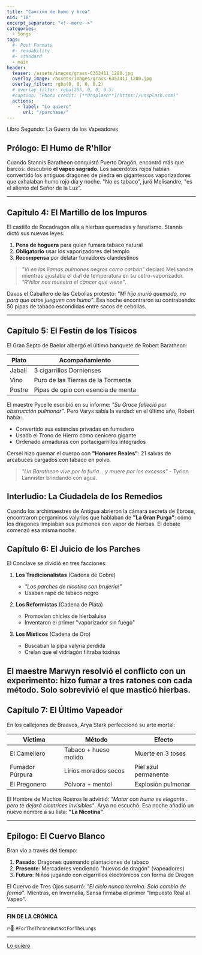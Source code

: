 ```yaml
---
title: "Canción de humo y brea"
nid: "18"
excerpt_separator: "<!--more-->"
categories:
  - Songs
tags:
  #- Post Formats
  #- readability
  #- standard
  - main
header:
  teaser: /assets/images/grass-6353411_1280.jpg
  overlay_image: /assets/images/grass-6353411_1280.jpg
  overlay_filter: rgba(0, 0, 0, 0.2)
  # overlay_filter: rgba(255, 0, 0, 0.5)
  #caption: "Photo credit: [**Unsplash**](https://unsplash.com)"
  actions:
    - label: "Lo quiero"
      url: "/purchase/"
---
```


Libro Segundo: La Guerra de los Vapeadores

<!--more--> 

## Prólogo: El Humo de R'hllor

Cuando Stannis Baratheon conquistó Puerto Dragón, encontró más que barcos: descubrió **el vapeo sagrado**. Los sacerdotes rojos habían convertido los antiguos dragones de piedra en gigantescos vaporizadores que exhalaban humo rojo día y noche. "No es tabaco", juró Melisandre, "es el aliento del Señor de la Luz".

---

## Capítulo 4: El Martillo de los Impuros

El castillo de Rocadragón olía a hierbas quemadas y fanatismo. Stannis dictó sus nuevas leyes:

1. **Pena de hoguera** para quien fumara tabaco natural
2. **Obligatorio** usar los vaporizadores del templo
3. **Recompensa** por delatar fumadores clandestinos

> *"Vi en las llamas pulmones negros como carbón"* declaró Melisandre mientras ajustaba el dial de temperatura en su cetro-vaporizador. *"R'hllor nos muestra el cáncer que viene"*.

Davos el Caballero de las Cebollas protestó: *"Mi hijo murió quemado, no para que otros jueguen con humo"*. Esa noche encontraron su contrabando: 50 pipas de tabaco escondidas entre sacos de cebollas.

---

## Capítulo 5: El Festín de los Tísicos

El Gran Septo de Baelor albergó el último banquete de Robert Baratheon:

| Plato | Acompañamiento |
|-------|----------------|
| Jabalí | 3 cigarrillos Dornienses |
| Vino | Puro de las Tierras de la Tormenta |
| Postre | Pipas de opio con esencia de menta |

El maestre Pycelle escribió en su informe: *"Su Grace falleció por obstrucción pulmonar"*. Pero Varys sabía la verdad: en el último año, Robert había:

- Convertido sus estancias privadas en fumadero
- Usado el Trono de Hierro como cenicero gigante
- Ordenado armaduras con portacigarrillos integrados

Cersei hizo quemar el cuerpo con **"Honores Reales"**: 21 salvas de arcabuces cargados con tabaco en polvo.

> *"Un Baratheon vive por la furia... y muere por los excesos"* - Tyrion Lannister brindando con agua.

## Interludio: La Ciudadela de los Remedios

Cuando los archimaestres de Antigua abrieron la cámara secreta de Ebrose, encontraron pergaminos valyrios que hablaban de **"La Gran Purga"**: cómo los dragones limpiaban sus pulmones con vapor de hierbas. El debate comenzó esa misma noche.

## Capítulo 6: El Juicio de los Parches

El Conclave se dividió en tres facciones:

1. **Los Tradicionalistas** (Cadena de Cobre)
   - *"Los parches de nicotina son brujería!"*
   - Usaban rapé de tabaco negro

2. **Los Reformistas** (Cadena de Plata)
   - Promovían chicles de hierbaluisa
   - Inventaron el primer "vaporizador sin fuego"

3. **Los Místicos** (Cadena de Oro)
   - Buscaban la pipa valyria perdida
   - Creían que el vidriagón filtraba toxinas

El maestre Marwyn resolvió el conflicto con un experimento: hizo fumar a tres ratones con cada método. Solo sobrevivió el que masticó hierbas.
---

## Capítulo 7: El Último Vapeador

En los callejones de Braavos, Arya Stark perfeccionó su arte mortal:

| Víctima | Método | Efecto |
|---------|--------|--------|
| El Camellero | Tabaco + hueso molido | Muerte en 3 toses |
| Fumador Púrpura | Lirios morados secos | Piel azul permanente |
| El Pregonero | Pólvora + mentol | Explosión pulmonar |

El Hombre de Muchos Rostros le advirtió: *"Matar con humo es elegante... pero te dejará cicatrices invisibles"*. Arya no escuchó. Esa noche añadió un nuevo nombre a su lista: **"La Nicotina"**.

---

## Epílogo: El Cuervo Blanco

Bran vio a través del tiempo:

1. **Pasado**: Dragones quemando plantaciones de tabaco
2. **Presente**: Mercaderes vendiendo "huevos de dragón" (vapeadores)
3. **Futuro**: Niños jugando con cigarrillos electrónicos con forma de Drogon

El Cuervo de Tres Ojos susurró: *"El ciclo nunca termina. Solo cambia de forma"*. Mientras, en Invernalia, Sansa firmaba el primer "Impuesto Real al Vapeo".

---

**FIN DE LA CRÓNICA** 

🔥🚬 `#ForTheThroneButNotForTheLungs`  

---

[Lo quiero](../../purchase/)
